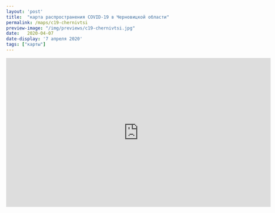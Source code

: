 ```yaml
---
layout: 'post'
title:  "карта распространения COVID-19 в Черновицкой области"
permalink: /maps/c19-chernivtsi
preview-image: "/img/previews/c19-chernivtsi.jpg"
date:   2020-04-07
date-display: '7 апреля 2020'
tags: ["карты"] 
---
```


<iframe width="720" height="405" src="https://www.youtube.com/embed/MCPOLqVmUm0?autoplay=1&loop=1&modestbranding=1" frameborder="0" allow="accelerometer; autoplay; encrypted-media; gyroscope; picture-in-picture" allowfullscreen></iframe><br>
